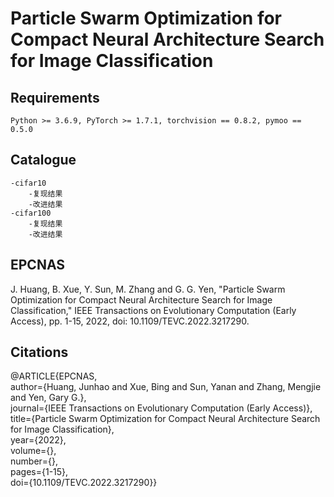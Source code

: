 # Particle Swarm Optimization for Compact Neural Architecture Search for Image Classification

## Requirements
```
Python >= 3.6.9, PyTorch >= 1.7.1, torchvision == 0.8.2, pymoo == 0.5.0
```

## Catalogue
```
-cifar10
	-复现结果
	-改进结果
-cifar100
	-复现结果
	-改进结果
```

## EPCNAS
J. Huang, B. Xue, Y. Sun, M. Zhang and G. G. Yen, "Particle Swarm Optimization for Compact Neural Architecture Search for Image Classification," IEEE Transactions on Evolutionary Computation (Early Access), pp. 1-15, 2022, doi: 10.1109/TEVC.2022.3217290.

## Citations
@ARTICLE{EPCNAS,\
  author={Huang, Junhao and Xue, Bing and Sun, Yanan and Zhang, Mengjie and Yen, Gary G.},\
  journal={IEEE Transactions on Evolutionary Computation (Early Access)}, \
  title={Particle Swarm Optimization for Compact Neural Architecture Search for Image Classification}, \
  year={2022},\
  volume={},\
  number={},\
  pages={1-15},\
  doi={10.1109/TEVC.2022.3217290}}